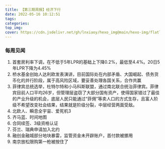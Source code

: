 ```yaml
---
title: 【第三期周报】经济下行
date: 2022-05-16 10:12:51
tags:
categories:
top_img:
cover: https://cdn.jsdelivr.net/gh/lnxiaoy/hexo_img@main/hexo-img/flatlay-office-accesories-office-accesories.jpg
---
```


### 每周见闻

1. 首套房利率下调，在不低于5年LPR的基础上下降0.2%，最低至4.4%。20日5年LPR下降为4.45%
2. 桥水基金创始人达利欧发表演讲，目前国际处在内部矛盾、大国崛起、债务货币化的并行阶段，属于高风险区域，要妥善处理各国关系，合作共赢
3. 菲律宾总统选举，杜特尔特和小马科斯联盟，通过南北联合统治菲律宾。菲律宾目前人口平均26岁，但管理层盗窃了大部分国有资产，使得国家错过了最佳的产业升级的机会，底层人民只能通过“菲佣”等卖人口的方式生存，且富人阶级不希望改变社会结果，结果就是阶级分裂，中层经营两面受敌。
4. 北欧人、瞬息全宇宙、爱死机3
5. 齐马蓝、时间地图
6. 合同续签、3级资格认证
7. 芬兰、瑞典申请加入北约
8. 融创金融城部分地块暴雷，监管资金未开辟账户，首付款被挪用
9. 南京放松限购第一枪被按住了
